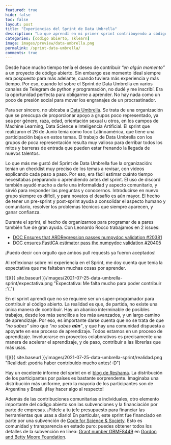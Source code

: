 ```yaml
---
featured: true
hide: false
toc: false
layout: post
title: "Experiencias del Sprint de Data Umbrella"
description: "Lo que aprendí en mi primer sprint contribuyendo a código abierto."
categories: [codigo abierto, sklearn]
image: images/preview/data-umbrella.png
permalink: /sprint-data-umbrella/
comments: true
---
```


Desde hace mucho tiempo tenía el deseo de contribuir _“en algún momento”_ a un proyecto de código abierto. Sin embargo ese momento ideal siempre era pospuesto para más adelante, cuando tuviera más experiencia y más tiempo. Por eso, cuando leí sobre el Sprint de Data Umbrella en varios canales de Telegram de python y programación, no dudé y me inscribí. Era la oportunidad perfecta para obligarme a aprender. No hay nada como un poco de presión social para mover los engranajes de un procrastinador.

Para ser sincero, no ubicaba a [Data Umbrella](https://dataumbrella.org/). Se trata de una organización que se preocupa de proporcionar apoyo a grupos poco representado, ya sea por género, raza, edad, orientación sexual u otros, en los campos de Machine Learning, Data Science e Inteligencia Artificial. El sprint que realizaron el 26 de Junio tenía como foco Latinoamérica, que tiene una participación baja en estos temas. El trabajo de Data Umbrella con los grupos de poca representación resulta muy valioso para  derribar todos los mitos y barreras de entrada que pueden estar frenando la llegada de nuevos talentos.

Lo que más me gustó del Sprint de Data Umbrella fue la organización: tenían un checklist muy preciso de los temas a revisar, con videos explicando cada paso a paso. Por eso, era fácil estimar cuánto tiempo necesitabas preparando o aprendiendo antes del sprint. El uso de discord también ayudó mucho a darle una informalidad y aspecto comunitario, y sirvió para responder las preguntas y conocernos. Introducirse en nuevo grupo siempre es difícil, y para novatos el desafío es aún mayor. El hecho de tener un pre-sprint y post-sprint ayuda a consolidar el aspecto humano y comunitario, resolver los problemas técnicos que siempre aparecen, y ganar confianza.  

Durante el sprint, el hecho de organizarnos para programar de a pares también fue de gran ayuda. Con Leonardo Rocco trabajamos en 2 issues: 
* [DOC Ensures that ARDRegression passes numpydoc validation #20381](https://github.com/scikit-learn/scikit-learn/pull/20381)
* [DOC ensures FastICA estimator pass the numpydoc validation #20405](https://github.com/scikit-learn/scikit-learn/pull/20405) 

¡Puedo decir con orgullo que ambos pull requests ya fueron aceptados!

Al reflexionar sobre mi experiencia en el Sprint, me doy cuenta que tenía la expectativa que me faltaban muchas cosas por aprender. 

![]({{ site.baseurl }}/images/2021-07-25-data-umbrella-sprint/expectativa.png "Expectativa: Me falta mucho para poder contribuir :'(.")

En el sprint aprendí que no se requiere ser un super-programador para contribuir al código abierto. 
La realidad es que, de partida, no existe una única manera de contribuir. Hay un abanico interminable de posibles trabajos, desde los más sencillos a los más avanzados, y un largo camino de aprendizaje. Por eso, es importante darse cuenta que no se trata de que _“no sabes”_ sino que _“no sabes **aún**”_, y que hay una comunidad dispuesta a apoyarte en ese proceso de aprendizaje. 
Todos estamos en un proceso de aprendizaje. Involucrarse en proyectos colaborativos es precisamente una manera de acelerar el aprendizaje, y de paso, contribuir a las librerías que más usas.

![]({{ site.baseurl }}/images/2021-07-25-data-umbrella-sprint/realidad.png "Realidad: ¡podría haber contribuído mucho antes! :D")

Hay un excelente informe del sprint en el [blog de Reshama](https://reshamas.github.io/data-umbrella-latam-2021-scikit-learn-sprint-report/). La distribución de los participantes por países es bastante sorprendente. Imaginaba una distribución más uniforme, pero la mayoria de los participantes son de Argentina y Brasil. ¡Hay hacer algo al respecto!

Además de las contribuciones comunitarias e individuales, otro elemento importante del código abierto son las subvenciones y la financiación por parte de empresas. ¡Pídele a tu jefe presupuesto para financiar las herramientas que usas a diario! En particular, este sprint fue financiado en parte por una subvención de [Code for Science & Society](https://eventfund.codeforscience.org/). Esto es comunidad y transparencia en estado puro: puedes obtener todos los detalles de la subvención en línea: [Grant number GBMF8449](https://www.moore.org/grant-detail?grantId=GBMF8449) en [Gordon and Betty Moore Foundation](https://www.moore.org/).
